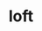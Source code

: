 ---
blog: https://loft.sh/blog
facebook: https://facebook.com/DevSpaceCloud
git: https://github.com/loft-sh/loft
linkedin: https://linkedin.com/company/devspace-cloud
logohandle: loftsh
sort: loft
title: loft
twitter: https://x.com/loft_sh
website: https://loft.sh/
---